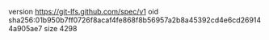 version https://git-lfs.github.com/spec/v1
oid sha256:01b950b7ff0726f8acaf4fe868f8b56957a2b8a45392cd4e6cd269144a905ae7
size 4298
